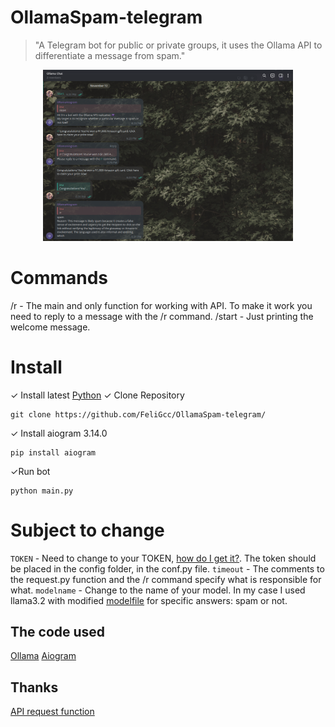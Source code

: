# OllamaSpam-telegram
> "A Telegram bot for public or private groups, it uses the Ollama API to differentiate a message from spam."

<p align="center">
  <img src="Screenshot.png" alt="Pic" width="400"/>
</p>

# Commands
/r - The main and only function for working with API. To make it work you need to reply to a message with the /r command.
/start - Just printing the welcome message.

# Install 
✓ Install latest [Python](https://python.org/downloads)
✓ Clone Repository
```
git clone https://github.com/FeliGcc/OllamaSpam-telegram/
```
✓ Install aiogram 3.14.0
```
pip install aiogram
```
✓Run bot
```
python main.py
```
# Subject to change
`TOKEN` - Need to change to your TOKEN, [how do I get it?](https://core.telegram.org/bots/tutorial#obtain-your-bot-token). The token should be placed in the config folder, in the conf.py file.
`timeout` - The comments to the request.py function and the /r command specify what is responsible for what.
`modelname` - Change to the name of your model. In my case I used llama3.2 with modified [modelfile](https://github.com/ollama/ollama/blob/main/docs/modelfile.md) for specific answers: spam or not.

## The code used 
[Ollama](https://github.com/ollama/ollama/tree/main)
[Aiogram](https://github.com/aiogram/aiogram)

## Thanks
[API request function](https://github.com/ruecat/ollama-telegram/blob/main/bot/func/interactions.py)

